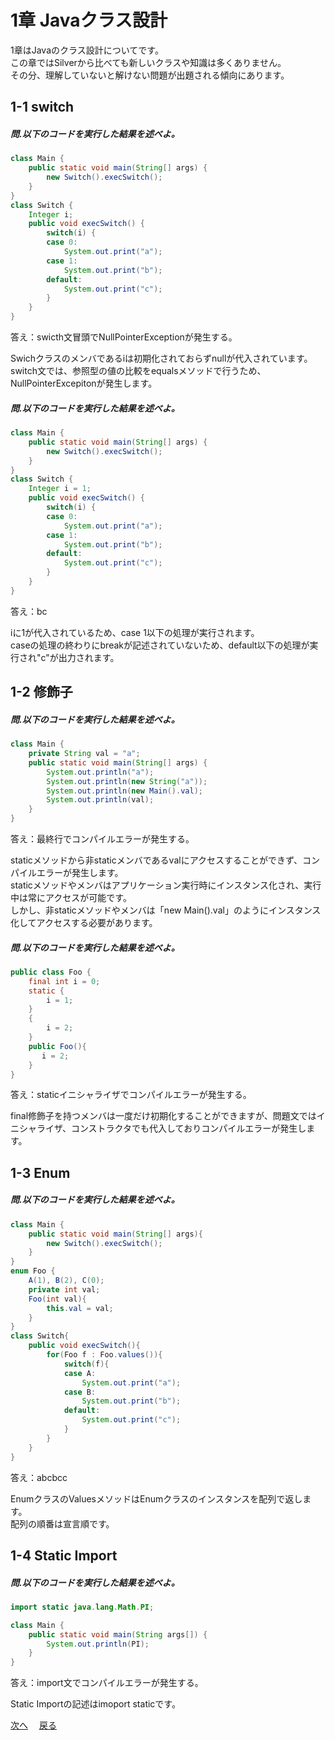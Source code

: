 # 1章 Javaクラス設計

1章はJavaのクラス設計についてです。  
この章ではSilverから比べても新しいクラスや知識は多くありません。  
その分、理解していないと解けない問題が出題される傾向にあります。  
## 1-1 switch
##### 問.以下のコードを実行した結果を述べよ。
```java
class Main {
    public static void main(String[] args) {
        new Switch().execSwitch();
    }
}
class Switch {
    Integer i;
    public void execSwitch() {
        switch(i) {
        case 0:
            System.out.print("a");
        case 1:
            System.out.print("b");
        default:
            System.out.print("c");
        }
    }
}
```  
答え：swicth文冒頭でNullPointerExceptionが発生する。  

Swichクラスのメンバであるiは初期化されておらずnullが代入されています。  
switch文では、参照型の値の比較をequalsメソッドで行うため、NullPointerExcepitonが発生します。  
  
##### 問.以下のコードを実行した結果を述べよ。
```java
class Main {
    public static void main(String[] args) {
        new Switch().execSwitch();
    }
}
class Switch {
    Integer i = 1;
    public void execSwitch() {
        switch(i) {
        case 0:
            System.out.print("a");
        case 1:
            System.out.print("b");
        default:
            System.out.print("c");
        }
    }
}
```
答え：bc  
  
iに1が代入されているため、case 1以下の処理が実行されます。  
caseの処理の終わりにbreakが記述されていないため、default以下の処理が実行され"c"が出力されます。  

## 1-2 修飾子
##### 問.以下のコードを実行した結果を述べよ。
```java
class Main {
    private String val = "a";
    public static void main(String[] args) {
        System.out.println("a");
        System.out.println(new String("a"));
        System.out.println(new Main().val);
        System.out.println(val);
    }
}
```  
答え：最終行でコンパイルエラーが発生する。  
  
staticメソッドから非staticメンバであるvalにアクセスすることができず、コンパイルエラーが発生します。  
staticメソッドやメンバはアプリケーション実行時にインスタンス化され、実行中は常にアクセスが可能です。  
しかし、非staticメソッドやメンバは「new Main().val」のようにインスタンス化してアクセスする必要があります。  
  
##### 問.以下のコードを実行した結果を述べよ。
```java
public class Foo {
    final int i = 0;
    static {
        i = 1;
    }
    {
        i = 2;
    }
    public Foo(){
       i = 2;
    }
}
```
答え：staticイニシャライザでコンパイルエラーが発生する。  
  
final修飾子を持つメンバは一度だけ初期化することができますが、問題文ではイニシャライザ、コンストラクタでも代入しておりコンパイルエラーが発生します。  

## 1-3 Enum
##### 問.以下のコードを実行した結果を述べよ。
```java
class Main {
    public static void main(String[] args){
        new Switch().execSwitch();
    }
}
enum Foo {
    A(1), B(2), C(0);
    private int val;
    Foo(int val){
        this.val = val;
    }
}
class Switch{
    public void execSwitch(){
        for(Foo f : Foo.values()){
            switch(f){
            case A:
                System.out.print("a");
            case B:
                System.out.print("b");
            default:
                System.out.print("c");
            }
        }
    }
}
```
答え：abcbcc  
  
EnumクラスのValuesメソッドはEnumクラスのインスタンスを配列で返します。  
配列の順番は宣言順です。  

## 1-4 Static Import
##### 問.以下のコードを実行した結果を述べよ。
```java
import static java.lang.Math.PI;

class Main {
    public static void main(String args[]) {
        System.out.println(PI);
    }
}
```  
答え：import文でコンパイルエラーが発生する。  
  
Static Importの記述はimoport staticです。  

[次へ](https://github.com/sanotyan1202/JavaGold/blob/master/2_%E3%83%9D%E3%83%AA%E3%83%A2%E3%83%95%E3%82%A3%E3%82%BA%E3%83%A0.md)　
[戻る](https://github.com/sanotyan1202/JavaGold)
